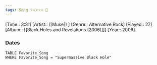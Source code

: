 ```yaml
---
tags: Song ⭐⭐⭐⭐⭐ 💛
---
```

[Time:: 3:31]
[Artist:: [[Muse]] ]
[Genre:: Alternative Rock]
[Played:: 27]
[Album:: [[Black Holes and Revelations (2006)]]]
[Year:: 2006]
### Dates
````dataview
TABLE Favorite_Song
WHERE Favorite_Song = "Supermassive Black Hole"
````